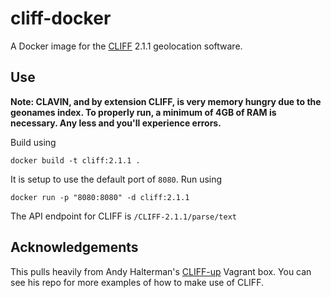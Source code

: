 # cliff-docker

A Docker image for the [CLIFF](http://cliff.mediameter.org/) 2.1.1 geolocation software. 

Use
---

**Note: CLAVIN, and by extension CLIFF, is very memory hungry due to the
geonames index. To properly run, a minimum of 4GB of RAM is necessary. Any less
and you'll experience errors.**

Build using

```
docker build -t cliff:2.1.1 .
```

It is setup to use the default port of `8080`. Run using

```
docker run -p "8080:8080" -d cliff:2.1.1
```

The API endpoint for CLIFF is `/CLIFF-2.1.1/parse/text`

Acknowledgements
-----------------

This pulls heavily from Andy Halterman's [CLIFF-up](https://github.com/ahalterman/CLIFF-up)
Vagrant box. You can see his repo for more examples of how to make use of
CLIFF.
